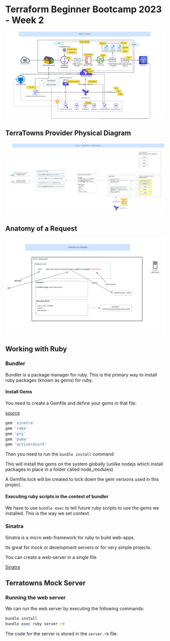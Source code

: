 # Terraform Beginner Bootcamp 2023 - Week 2
![week 2](assets/week2-connect.png)

## TerraTowns Provider Physical Diagram
![Physical Diagram](assets/week2-provider-physical-diagram.png)

## Anatomy of a Request
![Anatomy of a request](assets/week2-anatomy-of-a-request.png)


## Working with Ruby

### Bundler

Bundler is a package manager for ruby.
This is the primary way to install ruby packages (known as gems) for ruby.

#### Install Gems

You need to create a Gemfile and define your gems in that file.

[source](https://rubygems.org) 

```rb
gem 'sinatra'
gem 'rake'
gem 'pry'
gem 'puma'
gem 'activerecord'
```

Then you need to run the `bundle install` command

This will install the gems on the system globally (unlike nodejs which install packages in place in a folder called node_modules)

A Gemfile.lock will be created to lock down the gem versions used in this project.

#### Executing ruby scripts in the context of bundler

We have to use `bundle exec` to tell future ruby scripts to use the gems we installed. This is the way we set context.

### Sinatra

Sinatra is a micro web-framework for ruby to build web-apps.

Its great for mock or development servers or for very simple projects.

You can create a web-server in a single file.

[Sinatra](https://sinatrarb.com/)

## Terratowns Mock Server

### Running the web server

We can run the web server by executing the following commands:

```rb
bundle install
bundle exec ruby server.rb
```

The code for the server is stored in the `server.rb` file.
